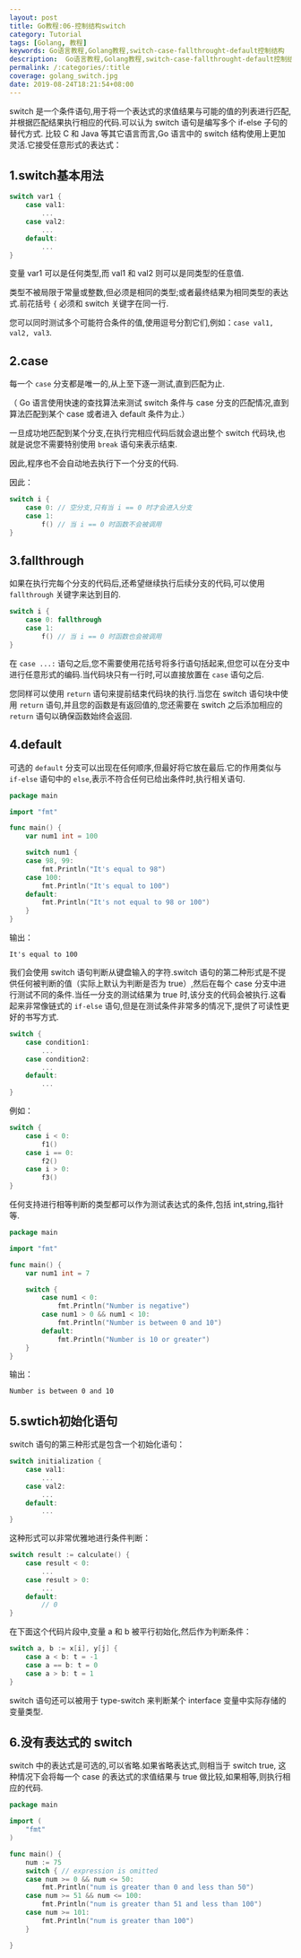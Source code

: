 ```yaml
---
layout: post
title: Go教程:06-控制结构switch
category: Tutorial
tags: [Golang, 教程]
keywords: Go语言教程,Golang教程,switch-case-fallthrought-default控制结构
description:  Go语言教程,Golang教程,switch-case-fallthrought-default控制结构
permalink: /:categories/:title
coverage: golang_switch.jpg
date: 2019-08-24T18:21:54+08:00
---
```


switch 是一个条件语句,用于将一个表达式的求值结果与可能的值的列表进行匹配,并根据匹配结果执行相应的代码.可以认为 switch 语句是编写多个 if-else 子句的替代方式.
比较 C 和 Java 等其它语言而言,Go 语言中的 switch 结构使用上更加灵活.它接受任意形式的表达式：

## 1.switch基本用法

```go
switch var1 {
	case val1:
		...
	case val2:
		...
	default:
		...
}
```

变量 var1 可以是任何类型,而 val1 和 val2 则可以是同类型的任意值.

类型不被局限于常量或整数,但必须是相同的类型;或者最终结果为相同类型的表达式.前花括号 `{` 必须和 switch 关键字在同一行.

您可以同时测试多个可能符合条件的值,使用逗号分割它们,例如：`case val1, val2, val3`.

## 2.case

每一个 `case` 分支都是唯一的,从上至下逐一测试,直到匹配为止.

（ Go 语言使用快速的查找算法来测试 switch 条件与 case 分支的匹配情况,直到算法匹配到某个 case 或者进入 default 条件为止.）

一旦成功地匹配到某个分支,在执行完相应代码后就会退出整个 switch 代码块,也就是说您不需要特别使用 `break` 语句来表示结束.

因此,程序也不会自动地去执行下一个分支的代码.

因此：

```go
switch i {
	case 0: // 空分支,只有当 i == 0 时才会进入分支
	case 1:
		f() // 当 i == 0 时函数不会被调用
}
```

## 3.fallthrough

如果在执行完每个分支的代码后,还希望继续执行后续分支的代码,可以使用 `fallthrough` 关键字来达到目的.

```go
switch i {
	case 0: fallthrough
	case 1:
		f() // 当 i == 0 时函数也会被调用
}
```

在 `case ...:` 语句之后,您不需要使用花括号将多行语句括起来,但您可以在分支中进行任意形式的编码.当代码块只有一行时,可以直接放置在 `case` 语句之后.

您同样可以使用 `return` 语句来提前结束代码块的执行.当您在 switch 语句块中使用 `return` 语句,并且您的函数是有返回值的,您还需要在 switch 之后添加相应的 `return` 语句以确保函数始终会返回.

## 4.default

可选的 `default` 分支可以出现在任何顺序,但最好将它放在最后.它的作用类似与 `if-else` 语句中的 `else`,表示不符合任何已给出条件时,执行相关语句.

```go
package main

import "fmt"

func main() {
	var num1 int = 100

	switch num1 {
	case 98, 99:
		fmt.Println("It's equal to 98")
	case 100: 
		fmt.Println("It's equal to 100")
	default:
		fmt.Println("It's not equal to 98 or 100")
	}
}

```

输出：

	It's equal to 100

我们会使用 switch 语句判断从键盘输入的字符.switch 语句的第二种形式是不提供任何被判断的值（实际上默认为判断是否为 true）,然后在每个 case 分支中进行测试不同的条件.当任一分支的测试结果为
true 时,该分支的代码会被执行.这看起来非常像链式的 `if-else` 语句,但是在测试条件非常多的情况下,提供了可读性更好的书写方式.

```go
switch {
	case condition1:
		...
	case condition2:
		...
	default:
		...
}
```

例如：

```go
switch {
	case i < 0:
		f1()
	case i == 0:
		f2()
	case i > 0:
		f3()
}
```

任何支持进行相等判断的类型都可以作为测试表达式的条件,包括 int,string,指针等.

```go
package main

import "fmt"

func main() {
	var num1 int = 7

	switch {
	    case num1 < 0:
		    fmt.Println("Number is negative")
	    case num1 > 0 && num1 < 10:
		    fmt.Println("Number is between 0 and 10")
	    default:
		    fmt.Println("Number is 10 or greater")
	}
}
```

输出：

	Number is between 0 and 10

## 5.swtich初始化语句

switch 语句的第三种形式是包含一个初始化语句：

```go
switch initialization {
	case val1:
		...
	case val2:
		...
	default:
		...
}
```

这种形式可以非常优雅地进行条件判断：

```go
switch result := calculate() {
	case result < 0:
		...
	case result > 0:
		...
	default:
		// 0
}
```

在下面这个代码片段中,变量 a 和 b 被平行初始化,然后作为判断条件：

```go
switch a, b := x[i], y[j] {
	case a < b: t = -1
	case a == b: t = 0
	case a > b: t = 1
}
```

switch 语句还可以被用于 type-switch 来判断某个 interface 变量中实际存储的变量类型.

## 6.没有表达式的 switch

switch 中的表达式是可选的,可以省略.如果省略表达式,则相当于 switch true,
这种情况下会将每一个 case 的表达式的求值结果与 true 做比较,如果相等,则执行相应的代码.

```go
package main

import (  
    "fmt"
)

func main() {  
    num := 75
    switch { // expression is omitted
    case num >= 0 && num <= 50:
        fmt.Println("num is greater than 0 and less than 50")
    case num >= 51 && num <= 100:
        fmt.Println("num is greater than 51 and less than 100")
    case num >= 101:
        fmt.Println("num is greater than 100")
    }

}
```
